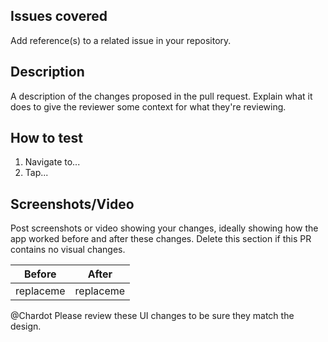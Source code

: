 ## Issues covered
Add reference(s) to a related issue in your repository.

## Description
A description of the changes proposed in the pull request. Explain what it does to give the reviewer some context for what they're reviewing.

## How to test
1. Navigate to...
2. Tap...

## Screenshots/Video
Post screenshots or video showing your changes, ideally showing how the app worked before and after these changes. Delete this section if this PR contains no visual changes.

| Before | After |
|--------|--------|
| replaceme | replaceme |

@Chardot Please review these UI changes to be sure they match the design.
